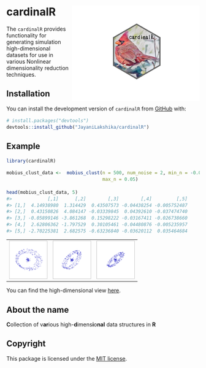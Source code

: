 
<!-- README.md is generated from README.Rmd. Please edit that file -->

# cardinalR <img src="man/figures/logo.png" align="right" height="250" width="auto" alt="" />

The `cardinalR` provides functionality for generating simulation
high-dimensional datasets for use in various Nonlinear dimensionality
reduction techniques.

## Installation

You can install the development version of `cardinalR` from
[GitHub](https://github.com/) with:

``` r
# install.packages("devtools")
devtools::install_github("JayaniLakshika/cardinalR")
```

## Example

``` r
library(cardinalR)
```

``` r
mobius_clust_data <-  mobius_clust(n = 500, num_noise = 2, min_n = -0.05, 
                                   max_n = 0.05)

head(mobius_clust_data, 5)
#>             [,1]      [,2]        [,3]        [,4]         [,5]
#> [1,]  4.14938980  1.314429  0.43507573 -0.04438254 -0.005752487
#> [2,]  0.43150826  4.084147 -0.03339845  0.04392610 -0.037474740
#> [3,] -0.05899146 -3.861268  0.15298222 -0.03167411 -0.026738660
#> [4,]  2.62806362 -1.797529  0.30105461 -0.04480876 -0.005235957
#> [5,] -2.70225381  2.682575 -0.63236840 -0.03620112  0.035464684
```

<table style="width:100%">
<tr>
<td align="center">
<img src="man/figures/mobius_1.png" height="100" alt="" />
</td>
<td align="center">
<img src="man/figures/mobius_2.png" height="100" alt="" />
</td>
<td align="center">
<img src="man/figures/mobius_3.png" height="100" alt="" />
</td>
</tr>
</table>

You can find the high-dimensional view
[here](https://youtu.be/731aZxDifCs).

## About the name

**C**ollection of v**ar**ious high-**d**imens**i**o**nal** data
structures in **R**

## Copyright

This package is licensed under the [MIT
license](https://github.com/JayaniLakshika/cardinalR/tree/main?tab=MIT-2-ov-file).
